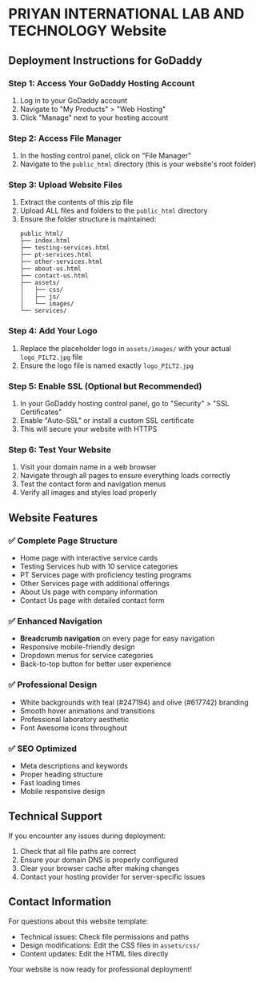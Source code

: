 # PRIYAN INTERNATIONAL LAB AND TECHNOLOGY Website

## Deployment Instructions for GoDaddy

### Step 1: Access Your GoDaddy Hosting Account
1. Log in to your GoDaddy account
2. Navigate to "My Products" > "Web Hosting"
3. Click "Manage" next to your hosting account

### Step 2: Access File Manager
1. In the hosting control panel, click on "File Manager"
2. Navigate to the `public_html` directory (this is your website's root folder)

### Step 3: Upload Website Files
1. Extract the contents of this zip file
2. Upload ALL files and folders to the `public_html` directory
3. Ensure the folder structure is maintained:
   ```
   public_html/
   ├── index.html
   ├── testing-services.html
   ├── pt-services.html
   ├── other-services.html
   ├── about-us.html
   ├── contact-us.html
   ├── assets/
   │   ├── css/
   │   ├── js/
   │   └── images/
   └── services/
   ```

### Step 4: Add Your Logo
1. Replace the placeholder logo in `assets/images/` with your actual `logo_PILT2.jpg` file
2. Ensure the logo file is named exactly `logo_PILT2.jpg`

### Step 5: Enable SSL (Optional but Recommended)
1. In your GoDaddy hosting control panel, go to "Security" > "SSL Certificates"
2. Enable "Auto-SSL" or install a custom SSL certificate
3. This will secure your website with HTTPS

### Step 6: Test Your Website
1. Visit your domain name in a web browser
2. Navigate through all pages to ensure everything loads correctly
3. Test the contact form and navigation menus
4. Verify all images and styles load properly

## Website Features

### ✅ Complete Page Structure
- Home page with interactive service cards
- Testing Services hub with 10 service categories
- PT Services page with proficiency testing programs
- Other Services page with additional offerings
- About Us page with company information
- Contact Us page with detailed contact form

### ✅ Enhanced Navigation
- **Breadcrumb navigation** on every page for easy navigation
- Responsive mobile-friendly design
- Dropdown menus for service categories
- Back-to-top button for better user experience

### ✅ Professional Design
- White backgrounds with teal (#247194) and olive (#617742) branding
- Smooth hover animations and transitions
- Professional laboratory aesthetic
- Font Awesome icons throughout

### ✅ SEO Optimized
- Meta descriptions and keywords
- Proper heading structure
- Fast loading times
- Mobile responsive design

## Technical Support

If you encounter any issues during deployment:
1. Check that all file paths are correct
2. Ensure your domain DNS is properly configured
3. Clear your browser cache after making changes
4. Contact your hosting provider for server-specific issues

## Contact Information

For questions about this website template:
- Technical issues: Check file permissions and paths
- Design modifications: Edit the CSS files in `assets/css/`
- Content updates: Edit the HTML files directly

Your website is now ready for professional deployment!
